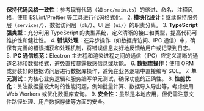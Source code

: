 **保持代码风格一致性**：参考现有代码（如 `src/main.ts`）的缩进、命名、注释风格，使用 ESLint/Prettier 等工具进行代码格式化。
2.  **模块化设计**：继续保持服务层（`services/`）、数据访问层（`db/`）、UI 层（`ui/`）的职责分离。
3.  **TypeScript 强类型**：充分利用 TypeScript 的类型系统，定义清晰的接口和类型，提高代码可维护性和健壮性。
4.  **错误处理**：在异步操作（如数据库访问、IPC 通信）中，确保有完善的错误捕获和处理机制，将错误信息友好地反馈给用户或记录到日志。
5.  **IPC 通信规范**：Electron 主进程和渲染进程之间的通信（IPC）应定义清晰的通道名称和数据格式，避免直接暴露敏感信息或功能。
6.  **数据库操作**：使用 ORM 或封装好的数据访问层进行数据库操作，避免在业务逻辑中直接编写 SQL。
7.  **单元测试**：为核心业务逻辑和服务编写单元测试，确保功能的正确性。
8.  **性能优化**：关注数据量较大时的性能问题，例如批量计算、数据导入导出等，考虑使用 Web Workers 或优化数据库查询。
9.  **安全性**：虽然是本地应用，但仍需注意文件路径处理、用户数据存储等方面的安全。
